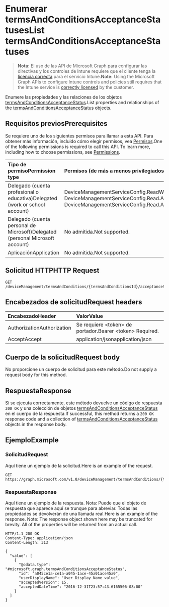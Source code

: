 # <a name="list-termsandconditionsacceptancestatuses"></a><span data-ttu-id="46574-101">Enumerar termsAndConditionsAcceptanceStatuses</span><span class="sxs-lookup"><span data-stu-id="46574-101">List termsAndConditionsAcceptanceStatuses</span></span>

> <span data-ttu-id="46574-102">**Nota:** El uso de las API de Microsoft Graph para configurar las directivas y los controles de Intune requiere que el cliente tenga la [licencia correcta](https://go.microsoft.com/fwlink/?linkid=839381) para el servicio Intune.</span><span class="sxs-lookup"><span data-stu-id="46574-102">**Note:** Using the Microsoft Graph APIs to configure Intune controls and policies still requires that the Intune service is [correctly licensed](https://go.microsoft.com/fwlink/?linkid=839381) by the customer.</span></span>

<span data-ttu-id="46574-103">Enumere las propiedades y las relaciones de los objetos [termsAndConditionsAcceptanceStatus](../resources/intune_companyterms_termsandconditionsacceptancestatus.md).</span><span class="sxs-lookup"><span data-stu-id="46574-103">List properties and relationships of the [termsAndConditionsAcceptanceStatus](../resources/intune_companyterms_termsandconditionsacceptancestatus.md) objects.</span></span>
## <a name="prerequisites"></a><span data-ttu-id="46574-104">Requisitos previos</span><span class="sxs-lookup"><span data-stu-id="46574-104">Prerequisites</span></span>
<span data-ttu-id="46574-p101">Se requiere uno de los siguientes permisos para llamar a esta API. Para obtener más información, incluido cómo elegir permisos, vea [Permisos](../../../concepts/permissions_reference.md).</span><span class="sxs-lookup"><span data-stu-id="46574-p101">One of the following permissions is required to call this API. To learn more, including how to choose permissions, see [Permissions](../../../concepts/permissions_reference.md).</span></span>

|<span data-ttu-id="46574-107">Tipo de permiso</span><span class="sxs-lookup"><span data-stu-id="46574-107">Permission type</span></span>|<span data-ttu-id="46574-108">Permisos (de más a menos privilegiados)</span><span class="sxs-lookup"><span data-stu-id="46574-108">Permissions (from most to least privileged)</span></span>|
|:---|:---|
|<span data-ttu-id="46574-109">Delegado (cuenta profesional o educativa)</span><span class="sxs-lookup"><span data-stu-id="46574-109">Delegated (work or school account)</span></span>|<span data-ttu-id="46574-110">DeviceManagementServiceConfig.ReadWrite.All, DeviceManagementServiceConfig.Read.All</span><span class="sxs-lookup"><span data-stu-id="46574-110">DeviceManagementServiceConfig.ReadWrite.All, DeviceManagementServiceConfig.Read.All</span></span>|
|<span data-ttu-id="46574-111">Delegado (cuenta personal de Microsoft)</span><span class="sxs-lookup"><span data-stu-id="46574-111">Delegated (personal Microsoft account)</span></span>|<span data-ttu-id="46574-112">No admitida.</span><span class="sxs-lookup"><span data-stu-id="46574-112">Not supported.</span></span>|
|<span data-ttu-id="46574-113">Aplicación</span><span class="sxs-lookup"><span data-stu-id="46574-113">Application</span></span>|<span data-ttu-id="46574-114">No admitida.</span><span class="sxs-lookup"><span data-stu-id="46574-114">Not supported.</span></span>|

## <a name="http-request"></a><span data-ttu-id="46574-115">Solicitud HTTP</span><span class="sxs-lookup"><span data-stu-id="46574-115">HTTP Request</span></span>
<!-- {
  "blockType": "ignored"
}
-->
``` http
GET /deviceManagement/termsAndConditions/{termsAndConditionsId}/acceptanceStatuses
```

## <a name="request-headers"></a><span data-ttu-id="46574-116">Encabezados de solicitud</span><span class="sxs-lookup"><span data-stu-id="46574-116">Request headers</span></span>
|<span data-ttu-id="46574-117">Encabezado</span><span class="sxs-lookup"><span data-stu-id="46574-117">Header</span></span>|<span data-ttu-id="46574-118">Valor</span><span class="sxs-lookup"><span data-stu-id="46574-118">Value</span></span>|
|:---|:---|
|<span data-ttu-id="46574-119">Authorization</span><span class="sxs-lookup"><span data-stu-id="46574-119">Authorization</span></span>|<span data-ttu-id="46574-120">Se requiere &lt;token&gt; de portador.</span><span class="sxs-lookup"><span data-stu-id="46574-120">Bearer &lt;token&gt; Required.</span></span>|
|<span data-ttu-id="46574-121">Accept</span><span class="sxs-lookup"><span data-stu-id="46574-121">Accept</span></span>|<span data-ttu-id="46574-122">application/json</span><span class="sxs-lookup"><span data-stu-id="46574-122">application/json</span></span>|

## <a name="request-body"></a><span data-ttu-id="46574-123">Cuerpo de la solicitud</span><span class="sxs-lookup"><span data-stu-id="46574-123">Request body</span></span>
<span data-ttu-id="46574-124">No proporcione un cuerpo de solicitud para este método.</span><span class="sxs-lookup"><span data-stu-id="46574-124">Do not supply a request body for this method.</span></span>

## <a name="response"></a><span data-ttu-id="46574-125">Respuesta</span><span class="sxs-lookup"><span data-stu-id="46574-125">Response</span></span>
<span data-ttu-id="46574-126">Si se ejecuta correctamente, este método devuelve un código de respuesta `200 OK` y una colección de objetos [termsAndConditionsAcceptanceStatus](../resources/intune_companyterms_termsandconditionsacceptancestatus.md) en el cuerpo de la respuesta.</span><span class="sxs-lookup"><span data-stu-id="46574-126">If successful, this method returns a `200 OK` response code and a collection of [termsAndConditionsAcceptanceStatus](../resources/intune_companyterms_termsandconditionsacceptancestatus.md) objects in the response body.</span></span>

## <a name="example"></a><span data-ttu-id="46574-127">Ejemplo</span><span class="sxs-lookup"><span data-stu-id="46574-127">Example</span></span>
### <a name="request"></a><span data-ttu-id="46574-128">Solicitud</span><span class="sxs-lookup"><span data-stu-id="46574-128">Request</span></span>
<span data-ttu-id="46574-129">Aquí tiene un ejemplo de la solicitud.</span><span class="sxs-lookup"><span data-stu-id="46574-129">Here is an example of the request.</span></span>
``` http
GET https://graph.microsoft.com/v1.0/deviceManagement/termsAndConditions/{termsAndConditionsId}/acceptanceStatuses
```

### <a name="response"></a><span data-ttu-id="46574-130">Respuesta</span><span class="sxs-lookup"><span data-stu-id="46574-130">Response</span></span>
<span data-ttu-id="46574-p102">Aquí tiene un ejemplo de la respuesta. Nota: Puede que el objeto de respuesta que aparece aquí se trunque para abreviar. Todas las propiedades se devolverán de una llamada real.</span><span class="sxs-lookup"><span data-stu-id="46574-p102">Here is an example of the response. Note: The response object shown here may be truncated for brevity. All of the properties will be returned from an actual call.</span></span>
``` http
HTTP/1.1 200 OK
Content-Type: application/json
Content-Length: 313

{
  "value": [
    {
      "@odata.type": "#microsoft.graph.termsAndConditionsAcceptanceStatus",
      "id": "a045ce1a-ce1a-a045-1ace-45a01ace45a0",
      "userDisplayName": "User Display Name value",
      "acceptedVersion": 15,
      "acceptedDateTime": "2016-12-31T23:57:43.6165506-08:00"
    }
  ]
}
```








